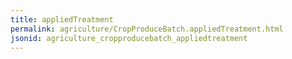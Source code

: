 ```yaml
---
title: appliedTreatment
permalink: agriculture/CropProduceBatch.appliedTreatment.html
jsonid: agriculture_cropproducebatch_appliedtreatment
---
```

